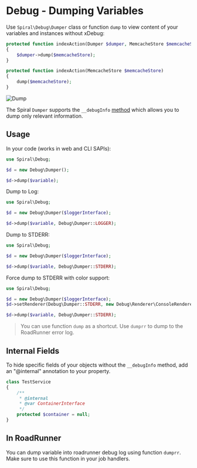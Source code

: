 # Debug - Dumping Variables
Use `Spiral\Debug\Dumper` class or function `dump` to view content of your variables and instances without xDebug:

```php
protected function indexAction(Dumper $dumper, MemcacheStore $memcacheStore)
{
    $dumper->dump($memcacheStore);
}
```
```php
protected function indexAction(MemcacheStore $memcacheStore)
{
    dump($memcacheStore);
}
```

![Dump](https://raw.githubusercontent.com/spiral/guide/master/resources/dumps.png)

The Spiral `Dumper` supports the `__debugInfo` [method](http://php.net/manual/en/language.oop5.magic.php) which allows you to dump only relevant information. 

## Usage
In your code (works in web and CLI SAPIs):

```php
use Spiral\Debug;

$d = new Debug\Dumper();

$d->dump($variable);
```

Dump to Log:

```php
use Spiral\Debug;

$d = new Debug\Dumper($loggerInterface);

$d->dump($variable, Debug\Dumper::LOGGER);
```

Dump to STDERR:

```php
use Spiral\Debug;

$d = new Debug\Dumper($loggerInterface);

$d->dump($variable, Debug\Dumper::STDERR);
```

Force dump to STDERR with color support:

```php
use Spiral\Debug;

$d = new Debug\Dumper($loggerInterface);
$d->setRenderer(Debug\Dumper::STDERR, new Debug\Renderer\ConsoleRenderer());

$d->dump($variable, Debug\Dumper::STDERR);
```

> You can use function `dump` as a shortcut. Use `dumprr` to dump to the RoadRunner error log.

## Internal Fields
To hide specific fields of your objects without the `__debugInfo` method, add an "@internal" annotation to your property.

```php
class TestService
{
    /**
     * @internal
     * @var ContainerInterface
     */
    protected $container = null;
}
```

## In RoadRunner
You can dump variable into roadrunner debug log using function `dumprr`. Make sure to use this function in your job handlers.
